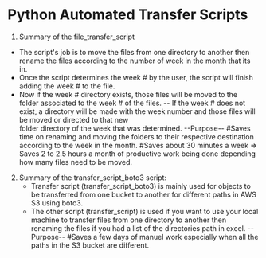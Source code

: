 # Python Automated Transfer Scripts

1. Summary of the file_transfer_script 
  - The script's job is to move the files from one directory to another then rename the files according to the number of week in the month       that its in.
  - Once the script determines the week # by the user, the script will finish adding the week # to the file.
  - Now if the week # directory exists, those files will be moved to the folder associated to the week # of the files.
    -- If the week # does not exist, a directory will be made with the week number and those files will be moved or directed to that new   
        folder directory of the week that   was determined. 
--Purpose--
#Saves time on renaming and moving the folders to their respective destination according to the week in the month.
#Saves about 30 minutes a week => Saves 2 to 2.5 hours a month of productive work being done depending how many files need to be moved. 

2. Summary of the transfer_script_boto3 script:
   - Transfer script (transfer_script_boto3) is mainly used for objects to be transferred from one bucket to another for different paths in 
      AWS S3 using boto3.
   - The other script (transfer_script) is used if you want to use your local machine to transfer files from one directory to another then 
      renaming the files if you had a list of the directories path in excel.
--Purpose--
#Saves a few days of manuel work especially when all the paths in the S3 bucket are different. 
